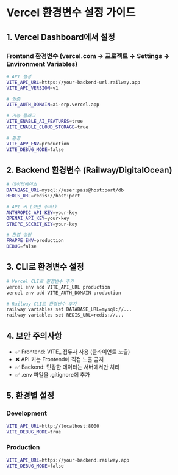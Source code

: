 # Vercel 환경변수 설정 가이드

## 1. Vercel Dashboard에서 설정

### Frontend 환경변수 (vercel.com → 프로젝트 → Settings → Environment Variables)

```bash
# API 설정
VITE_API_URL=https://your-backend-url.railway.app
VITE_API_VERSION=v1

# 인증
VITE_AUTH_DOMAIN=ai-erp.vercel.app

# 기능 플래그
VITE_ENABLE_AI_FEATURES=true
VITE_ENABLE_CLOUD_STORAGE=true

# 환경
VITE_APP_ENV=production
VITE_DEBUG_MODE=false
```

## 2. Backend 환경변수 (Railway/DigitalOcean)

```bash
# 데이터베이스
DATABASE_URL=mysql://user:pass@host:port/db
REDIS_URL=redis://host:port

# API 키 (보안 주의!)
ANTHROPIC_API_KEY=your-key
OPENAI_API_KEY=your-key
STRIPE_SECRET_KEY=your-key

# 환경 설정
FRAPPE_ENV=production
DEBUG=false
```

## 3. CLI로 환경변수 설정

```bash
# Vercel CLI로 환경변수 추가
vercel env add VITE_API_URL production
vercel env add VITE_AUTH_DOMAIN production

# Railway CLI로 환경변수 추가
railway variables set DATABASE_URL=mysql://...
railway variables set REDIS_URL=redis://...
```

## 4. 보안 주의사항

- ✅ Frontend: VITE_ 접두사 사용 (클라이언트 노출)
- ❌ API 키는 Frontend에 직접 노출 금지
- ✅ Backend: 민감한 데이터는 서버에서만 처리
- ✅ .env 파일을 .gitignore에 추가

## 5. 환경별 설정

### Development
```bash
VITE_API_URL=http://localhost:8000
VITE_DEBUG_MODE=true
```

### Production
```bash
VITE_API_URL=https://your-backend.railway.app
VITE_DEBUG_MODE=false
```